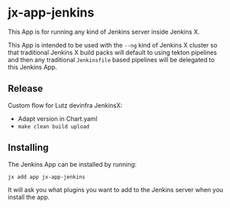 # jx-app-jenkins

This App is for running any kind of Jenkins server inside Jenkins X. 

This App is intended to be used with the `--ng` kind of Jenkins X cluster so that traditional Jenkins X build packs will default to using tekton pipelines and then any traditional `Jenkinsfile` based pipelines will be delegated to this Jenkins App.

## Release

Custom flow for Lutz devinfra JenkinsX:
- Adapt version in Chart.yaml
- `make clean build upload`

## Installing 

The Jenkins App can be installed by running:

`jx add app jx-app-jenkins`

It will ask you what plugins you want to add to the Jenkins server when you install the app.


